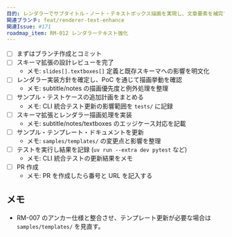 ```yaml
---
目的: レンダラーでサブタイトル・ノート・テキストボックス描画を実現し、文章要素を補完する
関連ブランチ: feat/renderer-text-enhance
関連Issue: #171
roadmap_item: RM-012 レンダラーテキスト強化
---
```


- [ ] まずはブランチ作成とコミット
- [ ] スキーマ拡張の設計レビューを完了
  - メモ: `slides[].textboxes[]` 定義と既存スキーマへの影響を明文化
- [ ] レンダラー実装方針を確定し、PoC を通じて描画挙動を確認
  - メモ: subtitle/notes の描画優先度と例外処理を整理
- [ ] サンプル・テストケースの追加計画をまとめる
  - メモ: CLI 統合テスト更新の影響範囲を `tests/` に記録
- [ ] スキーマ拡張とレンダラー描画処理を実装
  - メモ: subtitle/notes/textboxes のエッジケース対応を記載
- [ ] サンプル・テンプレート・ドキュメントを更新
  - メモ: `samples/templates/` の変更点と影響を整理
- [ ] テストを実行し結果を記録 (`uv run --extra dev pytest` など)
  - メモ: CLI 統合テストの更新結果をメモ
- [ ] PR 作成
  - メモ: PR を作成したら番号と URL を記入する

## メモ
- RM-007 のアンカー仕様と整合させ、テンプレート更新が必要な場合は `samples/templates/` を見直す。
